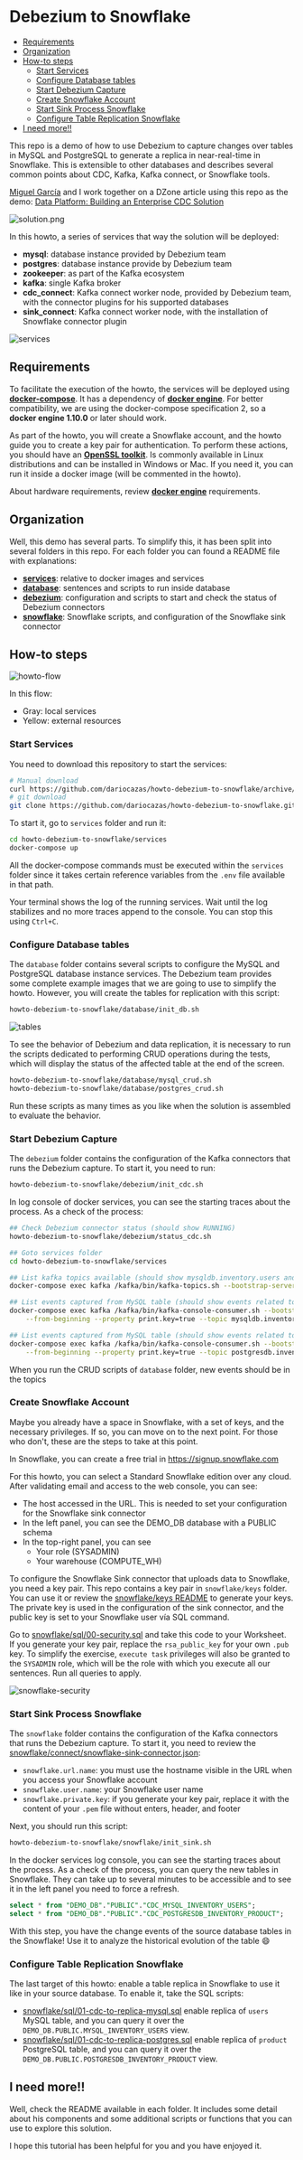 # Debezium to Snowflake

  * [Requirements](#requirements)
  * [Organization](#organization)
  * [How-to steps](#how-to-steps)
    + [Start Services](#start-services)
    + [Configure Database tables](#configure-database-tables)
    + [Start Debezium Capture](#start-debezium-capture)
    + [Create Snowflake Account](#create-snowflake-account)
    + [Start Sink Process Snowflake](#start-sink-process-snowflake)
    + [Configure Table Replication Snowflake](#configure-table-replication-snowflake)
  * [I need more!!](#i-need-more)

This repo is a demo of how to use Debezium to capture changes over tables in MySQL and PostgreSQL 
to generate a replica in near-real-time in Snowflake. This is extensible to other databases and
describes several common points about CDC, Kafka, Kafka connect, or Snowflake tools. 

[Miguel García] and I work together on a DZone article using this repo as the demo: 
[Data Platform: Building an Enterprise CDC Solution]

![solution.png](./.images/solution.png)

In this howto, a series of services that way the solution will be deployed:

- **mysql**: database instance provided by Debezium team
- **postgres**: database instance provide by Debezium team
- **zookeeper**: as part of the Kafka ecosystem
- **kafka**: single Kafka broker
- **cdc_connect**: Kafka connect worker node, provided by Debezium team, with the connector plugins for his supported databases
- **sink_connect**: Kafka connect worker node, with the installation of Snowflake connector plugin

![services](./services/docker-compose.png)

## Requirements

To facilitate the execution of the howto, the services will be deployed using **[docker-compose]**. 
It has a dependency of **[docker engine]**. For better compatibility, we are using the docker-compose specification 2,
so a **docker engine 1.10.0** or later should work. 

As part of the howto, you will create a Snowflake account, and the howto guide you to create a key pair for authentication.
To perform these actions, you should have an **[OpenSSL toolkit]**. Is commonly available in Linux distributions and
can be installed in Windows or Mac. If you need it, you can run it inside a docker image (will be commented in the howto).

About hardware requirements, review **[docker engine]** requirements.

## Organization

Well, this demo has several parts. To simplify this, it has been split into several folders in this repo.
For each folder you can found a README file with explanations:

- **[services]**: relative to docker images and services
- **[database]**: sentences and scripts to run inside database
- **[debezium]**: configuration and scripts to start and check the status of Debezium connectors
- **[snowflake]**: Snowflake scripts, and configuration of the Snowflake sink connector

## How-to steps

![howto-flow](.images/howto-flow.png)


In this flow:
- Gray: local services
- Yellow: external resources

### Start Services

You need to download this repository to start the services:

```sh
# Manual download
curl https://github.com/dariocazas/howto-debezium-to-snowflake/archive/refs/heads/main.zip
# git download
git clone https://github.com/dariocazas/howto-debezium-to-snowflake.git
```

To start it, go to `services` folder and run it:

```sh
cd howto-debezium-to-snowflake/services
docker-compose up
```

All the docker-compose commands must be executed within the `services` folder since it takes certain
reference variables from the `.env` file available in that path.

Your terminal shows the log of the running services. Wait until the log stabilizes and no more traces append to the console.
You can stop this using `Ctrl+C`.

### Configure Database tables

The `database` folder contains several scripts to configure the MySQL and PostgreSQL database instance services. 
The Debezium team provides some complete example images that we are going to use to simplify the howto. 
However, you will create the tables for replication with this script:

```sh
howto-debezium-to-snowflake/database/init_db.sh
```

![tables](.images/database-tables.png)

To see the behavior of Debezium and data replication, it is necessary to run the scripts dedicated to performing
CRUD operations during the tests, which will display the status of the affected table at the end of the screen.

```sh
howto-debezium-to-snowflake/database/mysql_crud.sh
howto-debezium-to-snowflake/database/postgres_crud.sh
```

Run these scripts as many times as you like when the solution is assembled to evaluate the behavior.

### Start Debezium Capture

The `debezium` folder contains the configuration of the Kafka connectors that runs the Debezium capture.
To start it, you need to run:

```sh
howto-debezium-to-snowflake/debezium/init_cdc.sh
```

In log console of docker services, you can see the starting traces about the process. As a check of the
process:

```sh
## Check Debezium connector status (should show RUNNING)
howto-debezium-to-snowflake/debezium/status_cdc.sh

## Goto services folder
cd howto-debezium-to-snowflake/services

## List kafka topics available (should show mysqldb.inventory.users and postgresdb.inventory.product)
docker-compose exec kafka /kafka/bin/kafka-topics.sh --bootstrap-server kafka:9092 --list

## List events captured from MySQL table (should show events related to the actual state of the database)
docker-compose exec kafka /kafka/bin/kafka-console-consumer.sh --bootstrap-server kafka:9092 \
    --from-beginning --property print.key=true --topic mysqldb.inventory.users

## List events captured from MySQL table (should show events related to the actual state of the database)
docker-compose exec kafka /kafka/bin/kafka-console-consumer.sh --bootstrap-server kafka:9092 \
    --from-beginning --property print.key=true --topic postgresdb.inventory.product
```

When you run the CRUD scripts of `database` folder, new events should be in the topics

### Create Snowflake Account

Maybe you already have a space in Snowflake, with a set of keys, and the necessary privileges. 
If so, you can move on to the next point. For those who don't, these are the steps to take at this point.

In Snowflake, you can create a free trial in https://signup.snowflake.com

For this howto, you can select a Standard Snowflake edition over any cloud. 
After validating email and access to the web console, you can see:

- The host accessed in the URL. This is needed to set your configuration for the Snowflake sink connector
- In the left panel, you can see the DEMO_DB database with a PUBLIC schema
- In the top-right panel, you can see 
  - Your role (SYSADMIN)
  - Your warehouse (COMPUTE_WH)

To configure the Snowflake Sink connector that uploads data to Snowflake, you need a key pair. 
This repo contains a key pair in `snowflake/keys` folder. You can use it or review the [snowflake/keys README]
to generate your keys. The private key is used in the configuration of the sink connector, and 
the public key is set to your Snowflake user vía SQL command.

Go to [snowflake/sql/00-security.sql] and take this code to your Worksheet. 
If you generate your key pair, replace the `rsa_public_key` for your own `.pub` key. 
To simplify the exercise, `execute task` privileges will also be granted to the `SYSADMIN` role, 
which will be the role with which you execute all our sentences. Run all queries to apply.

![snowflake-security](.images/snowflake-security.png)

### Start Sink Process Snowflake


The `snowflake` folder contains the configuration of the Kafka connectors that runs the Debezium capture.
To start it, you need to review the [snowflake/connect/snowflake-sink-connector.json]:
- `snowflake.url.name`: you must use the hostname visible in the URL when you access your Snowflake account
- `snowflake.user.name`: your Snowflake user name
- `snowflake.private.key`: if you generate your key pair, replace it with the content of your `.pem` 
    file without enters, header, and footer

Next, you should run this script:
```sh
howto-debezium-to-snowflake/snowflake/init_sink.sh
```

In the docker services log console, you can see the starting traces about the process. As a check of the
process, you can query the new tables in Snowflake. They can take up to several minutes to be accessible
and to see it in the left panel you need to force a refresh.

```sql
select * from "DEMO_DB"."PUBLIC"."CDC_MYSQL_INVENTORY_USERS";
select * from "DEMO_DB"."PUBLIC"."CDC_POSTGRESDB_INVENTORY_PRODUCT";
```

With this step, you have the change events of the source database tables in the Snowflake! Use it to 
analyze the historical evolution of the table :smile:

### Configure Table Replication Snowflake

The last target of this howto: enable a table replica in Snowflake to use it like in your source database.
To enable it, take the SQL scripts:
- [snowflake/sql/01-cdc-to-replica-mysql.sql] enable replica of `users` MySQL table, and you can query
    it over the `DEMO_DB.PUBLIC.MYSQL_INVENTORY_USERS` view.
- [snowflake/sql/01-cdc-to-replica-postgres.sql] enable replica of `product` PostgreSQL table, and you 
    can query it over the `DEMO_DB.PUBLIC.POSTGRESDB_INVENTORY_PRODUCT` view.

## I need more!!

Well, check the README available in each folder. It includes some detail about his components
and some additional scripts or functions that you can use to explore this solution.

I hope this tutorial has been helpful for you and you have enjoyed it.


[Miguel García]: https://dzone.com/users/4531976/miguelglor.html
[Data Platform: Building an Enterprise CDC Solution]: https://dzone.com/articles/data-platform-building-an-enterprise-cdc-solution
[docker-compose]: https://docs.docker.com/compose/install/
[docker engine]: https://docs.docker.com/engine/
[OpenSSL toolkit]: https://github.com/openssl/openssl#build-and-install
[services]: services/README.md
[database]: database/README.md
[debezium]: debezium/README.md
[snowflake]: snowflake/README.md
[snowflake/keys README]: snowflake/keys
[snowflake/sql/00-security.sql]: snowflake/sql/00-security.sql
[snowflake/connect/snowflake-sink-connector.json]: snowflake/connect/snowflake-sink-connector.json
[snowflake/sql/01-cdc-to-replica-mysql.sql]: snowflake/sql/01-cdc-to-replica-mysql.sql
[snowflake/sql/01-cdc-to-replica-postgres.sql]: snowflake/sql/01-cdc-to-replica-postgres.sql
